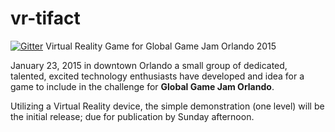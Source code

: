 # vr-tifact

[![Gitter](https://badges.gitter.im/Join%20Chat.svg)](https://gitter.im/ParkinT/vRtifact?utm_source=badge&utm_medium=badge&utm_campaign=pr-badge&utm_content=badge)
Virtual Reality Game for Global Game Jam Orlando 2015

January 23, 2015 in downtown Orlando a small group of dedicated, talented, excited technology enthusiasts have developed and idea for a game to include in the challenge for __Global Game Jam Orlando__.

Utilizing a Virtual Reality device, the simple demonstration (one level) will be the initial release; due for publication by Sunday afternoon.

